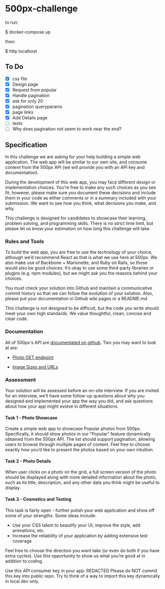 # 500px-challenge

to run:

$ docker-compose up

then:

$ http localhost

## To Do

- [x] css file
- [x] Design page
- [x] Request from popular
- [x] Handle pagination
- [x] ask for only 20
- [x] pagination queryparams
- [x] page links
- [x] Add Details page
- [ ] tests
- [ ] Why does pagination not seem to work near the end?

## Specification

In this challenge we are asking for your help building a simple web
application. The web app will be similar to our own site, and consume content
from the 500px API (we will provide you with an API key and documentation).

During the development of this web app, you may face different design or
implementation choices. You’re free to make any such choices as you see fit;
however, please make sure you document these decisions and include them in your
code as either comments or in a summary included with your submission. We want
to see how you think, what decisions you make, and why.

This challenge is designed for candidates to showcase their learning, problem
solving, and programming skills. There is no strict time limit, but please let
us know your estimation on how long this challenge will take.

### Rules and Tools

To build the web app, you are free to use the technology of your choice,
although we’d recommend React as that is what we use here at 500px. We also
make use of Backbone + Marionette, and Ruby on Rails, so those would also be
good choices. It’s okay to use some third-party libraries or plugins (e.g. npm
modules), but we might ask you the reasons behind your choices.

You must check your solution into Github and maintain a communicative commit
history so that we can follow the evolution of your solution. Also, please put
your documentation in Github wiki pages or a README.md

This challenge is not designed to be difficult, but the code you write should
meet your own high standards. We value thoughtful, clean, concise and clear
code.

### Documentation

All of 500px's API are [documentated on github](https://github.com/500px/legacy-api-documentation). Two you may want to look at are:

- [Photo GET endpoint](https://github.com/500px/legacy-api-documentation/blob/master/endpoints/photo/GET_photos.md)

- [Image Sizes and URLs](https://github.com/500px/legacy-api-documentation/blob/master/basics/formats_and_terms.md#image-urls-and-image-sizes)

### Assessment

Your solution will be assessed before an on-site interview. If you are invited
for an interview, we’ll have some follow-up questions about why you designed
and implemented your app the way you did, and ask questions about how your app
might evolve in different situations.

#### Task 1 - Photo Showcase

Create a simple web app to showcase Popular photos from 500px. Specifically, it
should show photos in our “Popular” feature dynamically obtained from the 500px
API. The list should support pagination, allowing users to browse through
multiple pages of content. Feel free to choose exactly how you’d like to
present the photos based on your own intuition.

#### Task 2 - Photo Details

When user clicks on a photo on the grid, a full screen version of the photo
should be displayed along with more detailed information about the photo, such
as its title, description, and any other data you think might be useful to
display.

#### Task 3 - Cosmetics and Testing

This task is fairly open - further polish your web application and show off
some of your strengths. Some ideas include:

- Use your CSS talent to beautify your UI; improve the style, add animations, etc.
- Increase the reliability of your application by adding extensive test coverage

Feel free to choose the direction you want take (or even do both if you have
extra cycles). Use this opportunity to show us what you’re good at in addition
to coding.

Use this API consumer key in your app: REDACTED Please do NOT commit this key
into public repo. Try to think of a way to import this key dynamically in local
dev only.
